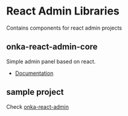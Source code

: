 # React Admin Libraries

Contains components for react admin projects


## onka-react-admin-core

Simple admin panel based on react. 

- [Documentation](admin)

## sample project

Check [onka-react-admin](https://github.com/onka13/onka-react-admin) 